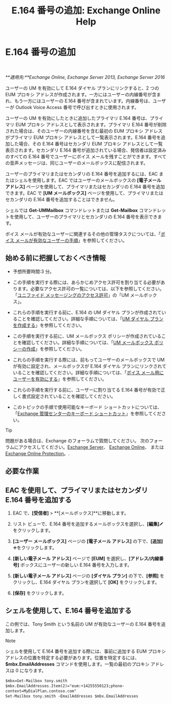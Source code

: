 ﻿---
title: 'E.164 番号の追加: Exchange Online Help'
TOCTitle: E.164 番号の追加
ms:assetid: fab86207-be03-40ef-9fea-045a50f3d122
ms:mtpsurl: https://technet.microsoft.com/ja-jp/library/JJ662762(v=EXCHG.150)
ms:contentKeyID: 50555902
ms.date: 05/22/2018
mtps_version: v=EXCHG.150
ms.translationtype: HT
---

# E.164 番号の追加

 

_**適用先:**Exchange Online, Exchange Server 2013, Exchange Server 2016_

ユーザーの UM を有効にして E.164 ダイヤル プランにリンクすると、2 つの EUM プロキシ アドレスが作成されます。一方にはユーザーの内線番号が含まれ、もう一方にはユーザーの E.164 番号が含まれています。内線番号は、ユーザーが Outlook Voice Access 番号で呼び出すときに使用されます。

ユーザーの UM を有効にしたときに追加したプライマリ E.164 番号は、プライマリ EUM プロキシ アドレスとして表示されます。プライマリ E.164 番号が削除された場合は、そのユーザーの内線番号を含む最初の EUM プロキシ アドレスがプライマリ EUM プロキシ アドレスとして一覧表示されます。E.164 番号を追加した場合、その E.164 番号はセカンダリ EUM プロキシ アドレスとして一覧表示されます。セカンダリ E.164 番号が追加されている場合、発信者は設定済みのすべての E.164 番号でユーザーにボイス メールを残すことができます。すべての音声メッセージは、同じユーザーのメールボックスに配信されます。

ユーザーのプライマリまたはセカンダリの E.164 番号を追加するには、EAC またはシェルを使用します。EAC ではユーザーのメールボックスの **\[電子メール アドレス\]** ページを使用して、プライマリまたはセカンダリの E.164 番号を追加できます。EAC で **\[UM メールボックス\]** ページを使用して、プライマリまたはセカンダリの E.164 番号を追加することはできません。

シェルでは **Get-UMMailbox** コマンドレットまたは **Get-Mailbox** コマンドレットを使用して、ユーザーのプライマリとセカンダリの E.164 番号を表示できます。

ボイス メールが有効なユーザーに関連するその他の管理タスクについては、「[ボイス メールが有効なユーザーの手順](voice-mail-enabled-user-procedures-exchange-2013-help.md)」を参照してください。

## 始める前に把握しておくべき情報

  - 予想所要時間:3 分。

  - この手順を実行する際には、あらかじめアクセス許可を割り当てる必要があります。必要なアクセス許可の一覧については、以下を参照してください。「[ユニファイド メッセージングのアクセス許可](unified-messaging-permissions-exchange-2013-help.md)」の「UM メールボックス」。

  - これらの手順を実行する前に、E.164 の UM ダイヤル プランが作成されていることを確認してください。詳細な手順については、「[UM ダイヤル プランを作成する](create-a-um-dial-plan-exchange-2013-help.md)」を参照してください。

  - この手順を実行する前に、UM メールボックス ポリシーが作成されていることを確認してください。詳細な手順については、「[UM メールボックス ポリシーの作成](create-a-um-mailbox-policy-exchange-2013-help.md)」を参照してください。

  - これらの手順を実行する際には、前もってユーザーのメールボックスで UM が有効に設定され、メールボックスが E.164 ダイヤル プランにリンクされていることを確認してください。詳細な手順については、「[ボイス メール用にユーザーを有効にする](enable-a-user-for-voice-mail-exchange-2013-help.md)」を参照してください。

  - これらの手順を実行する前に、ユーザーに割り当てる E.164 番号が有効で正しく書式設定されていることを確認してください。

  - このトピックの手順で使用可能なキーボード ショートカットについては、「[Exchange 管理センターのキーボード ショートカット](keyboard-shortcuts-in-the-exchange-admin-center-exchange-online-protection-help.md)」を参照してください。


> [!TIP]
> 問題がある場合は、Exchange のフォーラムで質問してください。 次のフォーラムにアクセスしてください。<A href="https://go.microsoft.com/fwlink/p/?linkid=60612">Exchange Server</A>、 <A href="https://go.microsoft.com/fwlink/p/?linkid=267542">Exchange Online</A>、 または <A href="https://go.microsoft.com/fwlink/p/?linkid=285351">Exchange Online Protection</A>。.



## 必要な作業

## EAC を使用して、プライマリまたはセカンダリ E.164 番号を追加する

1.  EAC で、**\[受信者\]** \> **\[メールボックス\]**に移動します。

2.  リスト ビューで、E.164 番号を追加するメールボックスを選択し、**\[編集\]**![編集アイコン](images/Bb124582.6f53ccb2-1f13-4c02-bea0-30690e6ea71d(EXCHG.150).gif "編集アイコン") をクリックします。

3.  **\[ユーザー メールボックス\]** ページの **\[電子メール アドレス\]** の下で、**\[追加\]**![\[追加\] アイコン](images/JJ218640.c1e75329-d6d7-4073-a27d-498590bbb558(EXCHG.150).gif "[追加] アイコン")をクリックします。

4.  **\[新しい電子メール アドレス\]** ページで **\[EUM\]** を選択し、**\[アドレス/内線番号\]** ボックスにユーザーの新しい E.164 番号を入力します。

5.  **\[新しい電子メール アドレス\]** ページの **\[ダイヤル プラン\]** の下で、**\[参照\]** をクリックし、E.164 ダイヤル プランを選択して **\[OK\]** をクリックします。

6.  **\[保存\]** をクリックします。

## シェルを使用して、E.164 番号を追加する

この例では、Tony Smith という名前の UM が有効なユーザーの E.164 番号を追加します。


> [!NOTE]
> シェルを使用して E.164 番号を追加する際には、事前に追加する EUM プロキシ アドレスの位置を特定する必要があります。位置を特定するには、<STRONG>$mbx.EmailAddresses</STRONG> コマンドを使用します。一覧の最初のプロキシ アドレスは 0 になります。



    $mbx=Get-Mailbox tony.smith
    $mbx.EmailAddresses.Item(2)="eum:+14255550123;phone-context=MyDialPlan.contoso.com"
    Set-Mailbox tony.smith -EmailAddresses $mbx.EmailAddresses

